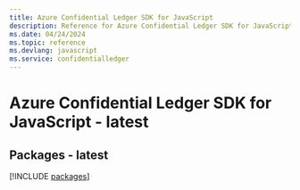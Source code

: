 ```yaml
---
title: Azure Confidential Ledger SDK for JavaScript
description: Reference for Azure Confidential Ledger SDK for JavaScript
ms.date: 04/24/2024
ms.topic: reference
ms.devlang: javascript
ms.service: confidentialledger
---
```

# Azure Confidential Ledger SDK for JavaScript - latest
## Packages - latest
[!INCLUDE [packages](confidential-ledger-index.md)]